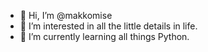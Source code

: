 - 👋 Hi, I’m @makkomise
- 👀 I’m interested in all the little details in life.
- 🌱 I’m currently learning all things Python.


<!---
makkomise/makkomise is a ✨ special ✨ repository because its `README.md` (this file) appears on your GitHub profile.
You can click the Preview link to take a look at your changes.
--->
